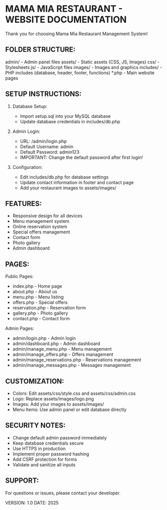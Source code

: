 MAMA MIA RESTAURANT - WEBSITE DOCUMENTATION
============================================

Thank you for choosing Mama Mia Restaurant Management System!

FOLDER STRUCTURE:
-----------------
admin/              - Admin panel files
assets/             - Static assets (CSS, JS, Images)
  css/              - Stylesheets
  js/               - JavaScript files
  images/           - Images and graphics
includes/           - PHP includes (database, header, footer, functions)
*.php               - Main website pages

SETUP INSTRUCTIONS:
-------------------
1. Database Setup:
   - Import setup.sql into your MySQL database
   - Update database credentials in includes/db.php

2. Admin Login:
   - URL: /admin/login.php
   - Default Username: admin
   - Default Password: admin123
   - IMPORTANT: Change the default password after first login!

3. Configuration:
   - Edit includes/db.php for database settings
   - Update contact information in footer and contact page
   - Add your restaurant images to assets/images/

FEATURES:
---------
- Responsive design for all devices
- Menu management system
- Online reservation system
- Special offers management
- Contact form
- Photo gallery
- Admin dashboard

PAGES:
------
Public Pages:
- index.php          - Home page
- about.php          - About us
- menu.php           - Menu listing
- offers.php         - Special offers
- reservation.php    - Reservation form
- gallery.php        - Photo gallery
- contact.php        - Contact form

Admin Pages:
- admin/login.php                - Admin login
- admin/dashboard.php            - Admin dashboard
- admin/manage_menu.php          - Menu management
- admin/manage_offers.php        - Offers management
- admin/manage_reservations.php  - Reservations management
- admin/manage_messages.php      - Messages management

CUSTOMIZATION:
--------------
- Colors: Edit assets/css/style.css and assets/css/admin.css
- Logo: Replace assets/images/logo.png
- Images: Add your images to assets/images/
- Menu Items: Use admin panel or edit database directly

SECURITY NOTES:
---------------
- Change default admin password immediately
- Keep database credentials secure
- Use HTTPS in production
- Implement proper password hashing
- Add CSRF protection for forms
- Validate and sanitize all inputs

SUPPORT:
--------
For questions or issues, please contact your developer.

VERSION: 1.0
DATE: 2025
